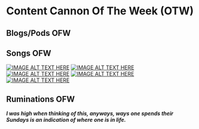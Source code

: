 # Content Cannon Of The Week (OTW) 

## Blogs/Pods OFW

## Songs OFW

[![IMAGE ALT TEXT HERE](https://img.youtube.com/vi/uCEv2NMr46E/0.jpg)](https://www.youtube.com/watch?v=uCEv2NMr46E)
[![IMAGE ALT TEXT HERE](http://img.youtube.com/vi/uCEv2NMr46E/1.jpg)](http://www.youtube.com/watch?v=uCEv2NMr46E)
[![IMAGE ALT TEXT HERE](http://img.youtube.com/vi/uCEv2NMr46E/2.jpg)](http://www.youtube.com/watch?v=uCEv2NMr46E)
[![IMAGE ALT TEXT HERE](http://img.youtube.com/vi/uCEv2NMr46E/3.jpg)](http://www.youtube.com/watch?v=uCEv2NMr46E)
[![IMAGE ALT TEXT HERE](http://img.youtube.com/vi/uCEv2NMr46E/4.jpg)](http://www.youtube.com/watch?v=uCEv2NMr46E)


## Ruminations OFW 

***I was high when thinking of this, anyways, ways one spends their Sundays is an indication of where one is in life.***
